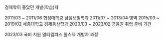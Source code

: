 경제학이 좋았던 개발(학습)자

2011/03 ~ 2011/06 협성대학교 금융보험학과
2011/07 ~ 2013/04 병역
2015/03 ~ 2019/02 세종대학교 경제통상학과
2020/03 ~ 2023/02 금융권 취업 준비 기간

2023/03 국비 지원 멀티캠퍼스 풀스택 개발자 과정

